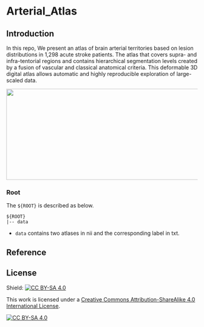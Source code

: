 

# Arterial_Atlas

## Introduction

In this repo, We present an atlas of brain arterial territories based on lesion distributions in 1,298 acute stroke patients. The atlas that covers supra- and infra-tentorial regions and contains hierarchical segmentation levels created by a fusion of vascular and classical anatomical criteria. This deformable 3D digital atlas allows automatic and highly reproducible exploration of large-scaled data.

<p align="middle">
    <img src="assets/atlas.gif", width="780" height="240">
</p>



### Root
The `${ROOT}` is described as below.
```
${ROOT}
|-- data
```

* `data` contains two atlases in nii and the corresponding label in txt.

## Reference  

## License 
Shield: [![CC BY-SA 4.0][cc-by-sa-shield]][cc-by-sa]

This work is licensed under a
[Creative Commons Attribution-ShareAlike 4.0 International License][cc-by-sa].

[![CC BY-SA 4.0][cc-by-sa-image]][cc-by-sa]

[cc-by-sa]: http://creativecommons.org/licenses/by-sa/4.0/
[cc-by-sa-image]: https://licensebuttons.net/l/by-sa/4.0/88x31.png
[cc-by-sa-shield]: https://img.shields.io/badge/License-CC%20BY--SA%204.0-lightgrey.svg
